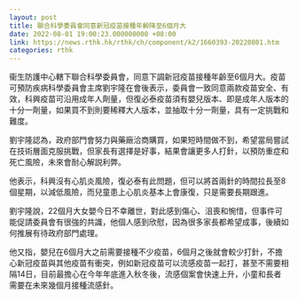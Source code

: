 ```yaml
---
layout: post
title: 聯合科學委員會同意新冠疫苗接種年齡降至6個月大
date: 2022-08-01 19:00:23.000000000 +08:00
link: https://news.rthk.hk/rthk/ch/component/k2/1660393-20220801.htm
categories: rthk
---
```


衞生防護中心轄下聯合科學委員會，同意下調新冠疫苗接種年齡至6個月大。疫苗可預防疾病科學委員會主席劉宇隆在會後表示，委員會一致同意兩款疫苗安全、有效，科興疫苗可沿用成年人劑量，但復必泰疫苗須有嬰兒版本、即是成年人版本的十分一劑量，如果買不到則要稀釋大人版本，並抽取十分一劑量，具有一定挑戰和難度。

劉宇隆認為，政府部門會努力與藥廠洽商購買，如果短時間做不到，希望當局嘗試在技術層面克服挑戰，但家長有選擇是好事，結果會讓更多人打針，以預防重症和死亡風險，未來會耐心解説利弊。

他表示，科興沒有心肌炎風險，復必泰有此問題，但可以將首兩針的時間拉長至8個星期，以減低風險，而兒童患上心肌炎基本上會康復，只是需要長期跟進。

劉宇隆說，22個月大女嬰今日不幸離世，對此感到傷心、沮喪和惋惜，但事件可能促請委員會有很強的共識，他個人感到欣慰，因為很多家長都希望成事，後續如何推展有待政府部門處理。

他又指，嬰兒在6個月大之前需要接種不少疫苗，6個月之後就會較少打針，不擔心新冠疫苗與其他疫苗有衝突，例如新冠疫苗可以流感疫苗一起打，甚至不需要相隔14日，目前最擔心在今年年底進入秋冬後，流感個案會快速上升，小童和長者需要在未來幾個月接種流感針。
